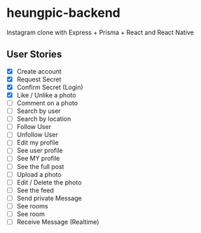 # heungpic-backend

Instagram clone with Express + Prisma + React and React Native

## User Stories

- [x] Create account
- [x] Request Secret
- [x] Confirm Secret (Login)
- [x] Like / Unlike a photo
- [ ] Comment on a photo
- [ ] Search by user
- [ ] Search by location
- [ ] Follow User
- [ ] Unfollow User
- [ ] Edit my profile
- [ ] See user profile
- [ ] See MY profile
- [ ] See the full post
- [ ] Upload a photo
- [ ] Edit / Delete the photo
- [ ] See the feed
- [ ] Send private Message
- [ ] See rooms
- [ ] See room
- [ ] Receive Message (Realtime)
